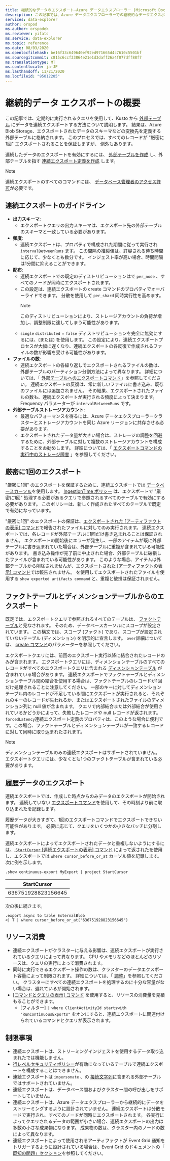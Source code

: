 ```yaml
---
title: 継続的なデータのエクスポート-Azure データエクスプローラー |Microsoft Docs
description: この記事では、Azure データエクスプローラーでの継続的なデータエクスポートについて説明します。
services: data-explorer
author: orspod
ms.author: orspodek
ms.reviewer: yifats
ms.service: data-explorer
ms.topic: reference
ms.date: 08/03/2020
ms.openlocfilehash: be16f33c649640ef92ed971665d4c7610c5501bf
ms.sourcegitcommit: c815c6ccf33864e21e1d3daff26a4f077dff88f7
ms.translationtype: MT
ms.contentlocale: ja-JP
ms.lasthandoff: 11/21/2020
ms.locfileid: "95012205"
---
```

# <a name="continuous-data-export-overview"></a>継続的データ エクスポートの概要

この記事では、定期的に実行されるクエリを使用して、Kusto から [外部テーブル](../external-table-commands.md) にデータを連続エクスポートする方法について説明します。 結果は、Azure Blob Storage、エクスポートされたデータのスキーマなどの変換先を定義する外部テーブルに格納されます。 このプロセスでは、すべてのレコードが "厳密に1回" エクスポートされることを保証しますが、 [例外](#exactly-once-export)もあります。 

連続したデータのエクスポートを有効にするには、 [外部テーブルを作成](../external-tables-azurestorage-azuredatalake.md#create-or-alter-external-table) し、外部テーブルを指す [連続エクスポート定義を作成](create-alter-continuous.md) します。 

> [!NOTE]
> 連続エクスポートのすべてのコマンドには、 [データベース管理者のアクセス許可](../access-control/role-based-authorization.md)が必要です。

## <a name="continuous-export-guidelines"></a>連続エクスポートのガイドライン

* **出力スキーマ**:
  * エクスポートクエリの出力スキーマは、エクスポート先の外部テーブルのスキーマと一致している必要があります。 
* **頻度**:
  * 連続エクスポートは、プロパティで構成された期間に従って実行され `intervalBetweenRuns` ます。 この間隔の推奨値は、許容される待ち時間に応じて、少なくとも数分です。 インジェスト率が高い場合、時間間隔は1分間に抑えることができます。
* **配布**:
  * 連続エクスポートでの既定のディストリビューションはで `per_node` 、すべてのノードが同時にエクスポートされます。 
  * この設定は、連続エクスポートの create コマンドのプロパティでオーバーライドできます。 分散を使用して `per_shard` 同時実行性を高めます。
    > [!NOTE]
    > このディストリビューションにより、ストレージアカウントの負荷が増加し、調整制限に達してしまう可能性があります。 
  * `single` `distributed` = `false` ディストリビューションを完全に無効にするには、(または) を使用します。 この設定により、連続エクスポートプロセスが大幅に遅くなり、連続エクスポートの各反復で作成されるファイルの数が影響を受ける可能性があります。 
* **ファイルの数**:
  * 連続エクスポートの各繰り返しでエクスポートされるファイルの数は、外部テーブルのパーティション分割方法によって異なります。 詳細については、「 [外部テーブルへのエクスポートコマンド](export-data-to-an-external-table.md#number-of-files)」を参照してください。 連続エクスポートの反復は、常に新しいファイルに書き込み、既存のファイルには追加されません。 その結果、エクスポートされたファイルの数も、連続エクスポートが実行される頻度によって決まります。 Frequency パラメーターが `intervalBetweenRuns` です。
* **外部テーブルストレージアカウント**:
  * 最適なパフォーマンスを得るには、Azure データエクスプローラークラスターとストレージアカウントを同じ Azure リージョンに共存させる必要があります。
  * エクスポートされたデータ量が大きい場合は、ストレージの調整を回避するために、外部テーブルに対して複数のストレージアカウントを構成することをお勧めします。 詳細については、「 [エクスポートコマンドの実行中のストレージ障害](export-data-to-storage.md#failures-during-export-commands) 」を参照してください。

## <a name="exactly-once-export"></a>厳密に1回のエクスポート

"厳密に1回" のエクスポートを保証するために、連続エクスポートでは [データベースカーソル](../databasecursor.md)を使用します。 [IngestionTime ポリシー](../ingestiontime-policy.md) は、エクスポートで "厳密に1回" 処理する必要があるクエリで参照されるすべてのテーブルで有効にする必要があります。 このポリシーは、新しく作成されたすべてのテーブルで既定で有効になっています。

"厳密に1回" のエクスポートの保証は、[エクスポートされた [アーティファクトの表示] コマンド](show-continuous-artifacts.md)で報告されたファイルに対してのみ実行されます。 連続エクスポートでは、各レコードが外部テーブルに1回だけ書き込まれることは保証されません。 エクスポートの開始後にエラーが発生し、一部のアイテムが既に外部テーブルに書き込まれていた場合は、外部テーブルに重複が含まれている可能性があります。 書き込み操作が完了前に中止された場合、外部テーブルに破損したファイルが含まれている可能性があります。 このような場合、アイテムは外部テーブルから削除されませんが、[エクスポートされた [アーティファクトの表示] コマンド](show-continuous-artifacts.md)では報告されません。 を使用してエクスポートされたファイルを使用する `show exported artifacts command` と、重複と破損は保証されません。

## <a name="export-from-fact-and-dimension-tables"></a>ファクトテーブルとディメンションテーブルからのエクスポート

既定では、エクスポートクエリで参照されるすべてのテーブルは、 [ファクトテーブル](../../concepts/fact-and-dimension-tables.md)と見なされます。 そのため、データベースカーソルにスコープが設定されています。 この構文では、スコープ (ファクト) であり、スコープが設定されていないテーブル (ディメンション) を明示的に宣言します。 `over`詳細については、 [create コマンド](create-alter-continuous.md)のパラメーターを参照してください。

エクスポートクエリには、前回のエクスポート実行以降に結合されたレコードのみが含まれます。 エクスポートクエリには、ディメンションテーブルのすべてのレコードがすべてのエクスポートクエリに含まれる [ディメンションテーブル](../../concepts/fact-and-dimension-tables.md) が含まれている場合があります。 連続エクスポートでファクトテーブルとディメンションテーブル間の結合を使用する場合は、ファクトテーブルのレコードが1回だけ処理されることに注意してください。 一部のキーに対してディメンションテーブル内のレコードが不足している間にエクスポートが実行されると、それぞれのキーのレコードが失われるか、またはエクスポートされたファイルのディメンション列に null 値が含まれます。 クエリで内部結合または外部結合が使用されているかどうかによって、失敗したレコードや null レコードが返されます。 `forcedLatency`連続エクスポート定義のプロパティは、このような場合に便利です。この場合、ファクトテーブルとディメンションテーブルが一致するレコードに対して同時に取り込まれたされます。

> [!NOTE]
> ディメンションテーブルのみの連続エクスポートはサポートされていません。 エクスポートクエリには、少なくとも1つのファクトテーブルが含まれている必要があります。

## <a name="exporting-historical-data"></a>履歴データのエクスポート

連続エクスポートでは、作成した時点からのみデータのエクスポートが開始されます。 連続していない [エクスポートコマンド](export-data-to-an-external-table.md)を使用して、その時刻より前に取り込まれたを記録します。 

履歴データが大きすぎて、1回のエクスポートコマンドでエクスポートできない可能性があります。 必要に応じて、クエリをいくつかの小さなバッチに分割します。 

連続エクスポートによってエクスポートされたデータと重複しないようにするには、[ `StartCursor` [連続エクスポートの表示] コマンド](show-continuous-export.md) によって返されたを使用し、エクスポートでは `where cursor_before_or_at` カーソル値を記録します。 次に例を示します。

```kusto
.show continuous-export MyExport | project StartCursor
```

| StartCursor        |
|--------------------|
| 636751928823156645 |

次の後に続きます。 

```kusto
.export async to table ExternalBlob
<| T | where cursor_before_or_at("636751928823156645")
```

## <a name="resource-consumption"></a>リソース消費

* 連続エクスポートがクラスターに与える影響は、連続エクスポートが実行されているクエリによって異なります。 CPU やメモリなどのほとんどのリソースは、クエリの実行によって消費されます。 
* 同時に実行できるエクスポート操作の数は、クラスターのデータエクスポート容量によって制限されます。 詳細については、「 [調整](../../management/capacitypolicy.md#throttling)」を参照してください。 クラスターにすべての連続エクスポートを処理するのに十分な容量がない場合は、遅れているが開始されます。
* [ [コマンドとクエリの表示] コマンド](../commands-and-queries.md) を使用すると、リソースの消費量を見積もることができます。 
  * [フィルター] `| where ClientActivityId startswith "RunContinuousExports"` をオンにすると、連続エクスポートに関連付けられているコマンドとクエリが表示されます。

## <a name="limitations"></a>制限事項

* 連続エクスポートは、ストリーミングインジェストを使用するデータ取り込まれたでは機能しません。 
* [行レベルセキュリティポリシー](../../management/rowlevelsecuritypolicy.md)が有効になっているテーブルで連続エクスポートを構成することはできません。
* 連続エクスポートは `impersonate` 、の [接続文字列](../../api/connection-strings/storage.md)に含まれる外部テーブルではサポートされていません。
* 連続エクスポートは、データベース間およびクラスター間の呼び出しをサポートしていません。
* 連続エクスポートは、Azure データエクスプローラーから継続的にデータをストリーミングするように設計されていません。 連続エクスポートは分散モードで実行され、すべてのノードが同時にエクスポートされます。 各実行によってクエリされるデータの範囲が小さい場合、連続エクスポートの出力は多数の小さな成果物になります。 成果物の数は、クラスター内のノードの数によって異なります。
* 連続エクスポートによって使用されるアーティファクトが Event Grid 通知をトリガーするように設計されている場合は、Event Grid のドキュメントの「 [既知の問題」セクション](../../../ingest-data-event-grid-overview.md#known-event-grid-issues)を参照してください。
